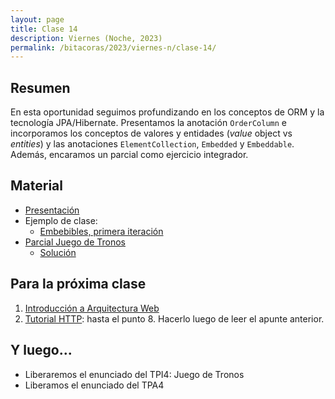 ```yaml
---
layout: page
title: Clase 14
description: Viernes (Noche, 2023)
permalink: /bitacoras/2023/viernes-n/clase-14/
---
```



## Resumen

En esta oportunidad seguimos profundizando en los conceptos de ORM y la tecnología JPA/Hibernate. Presentamos la anotación `OrderColumn`
 e incorporamos los conceptos de valores y entidades (_value_ object vs _entities_) y las anotaciones `ElementCollection`, `Embedded` y `Embeddable`. Además, encaramos un parcial como ejercicio integrador.

## Material

- [Presentación](https://docs.google.com/presentation/d/1mE-U5H8iRxOB5P-QXHwwfNGktn_7QqOfTfUprRvlne4/edit)
- Ejemplo de clase:
  - [Embebibles, primera iteración](https://github.com/dds-utn/jpa-proof-of-concept-template/tree/localizacion-sin-anotaciones)
- [Parcial Juego de Tronos](https://docs.google.com/document/d/1Qjgq_KS73UUn8337LEoXi_M28wtgi-EkBuaQ7N-9Ks4/edit#heading=h.tlw7c15gv98x)
  - [Solución](https://docs.google.com/document/d/1BzxQmaeqVCkM68UvYwPcO8JwhsCuIZJXjrXAeEogjh8/edit)


## Para la próxima clase

1. [Introducción a Arquitectura Web](https://docs.google.com/document/d/1LBqAhXPzn-aeN5BIRZBmIrU5RKiYvySyWH-2Jkn-kJw/edit#heading=h.kx1xmbyu1do6)
1. [Tutorial HTTP](https://github.com/flbulgarelli/http-tutorial/tree/master/tutorial/es): hasta el punto 8. Hacerlo luego de leer el apunte anterior.

## Y luego...

* Liberaremos el enunciado del TPI4: Juego de Tronos
* Liberamos el enunciado del TPA4

